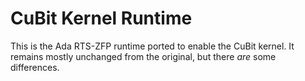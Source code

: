 # CuBit Kernel Runtime

This is the Ada RTS-ZFP runtime ported to enable the CuBit kernel. It remains
mostly unchanged from the original, but there _are_ some differences.